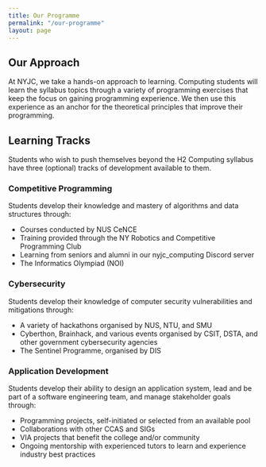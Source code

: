 ```yaml
---
title: Our Programme
permalink: "/our-programme"
layout: page
---
```


## Our Approach
At NYJC, we take a hands-on approach to learning. Computing students will learn the syllabus topics through a variety of programming exercises that keep the focus on gaining programming experience. We then use this experience as an anchor for the theoretical principles that improve their programming.

## Learning Tracks

Students who wish to push themselves beyond the H2 Computing syllabus have three (optional) tracks of development available to them.

### Competitive Programming

Students develop their knowledge and mastery of algorithms and data structures through:
- Courses conducted by NUS CeNCE
- Training provided through the NY Robotics and Competitive Programming Club
- Learning from seniors and alumni in our nyjc_computing Discord server
- The Informatics Olympiad (NOI)

### Cybersecurity

Students develop their knowledge of computer security vulnerabilities and mitigations through:
- A variety of hackathons organised by NUS, NTU, and SMU
- Cyberthon, Brainhack, and various events organised by CSIT, DSTA, and other government cybersecurity agencies
- The Sentinel Programme, organised by DIS

### Application Development

Students develop their ability to design an application system, lead and be part of a software engineering team, and manage stakeholder goals through:
- Programming projects, self-initiated or selected from an available pool
- Collaborations with other CCAS and SIGs
- VIA projects that benefit the college and/or community
- Ongoing mentorship with experienced tutors to learn and experience industry best practices


